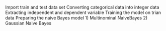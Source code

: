 Import train and test data set
Converting categorical data into integer data
Extracting independent and dependent variable
Training the model on trian data
Preparing the naive Bayes model
      1) Multinominal NaiveBayes
      2) Gaussian Naive Bayes
